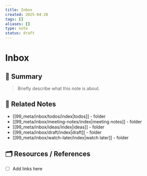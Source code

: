 ```yaml
---
title: Inbox
created: 2025-04-20
tags: []
aliases: []
type: note
status: draft
---
```


# Inbox

## 🧠 Summary

> Briefly describe what this note is about.

## 🔗 Related Notes

- [[99_meta/inbox/todos/index|todos]] - folder
- [[99_meta/inbox/meeting-notes/index|meeting notes]] - folder
- [[99_meta/inbox/ideas/index|ideas]] - folder
- [[99_meta/inbox/draft/index|draft]] - folder
- [[99_meta/inbox/watch-later/index|watch later]] - folder 

## 🗂️ Resources / References

- [ ] Add links here

